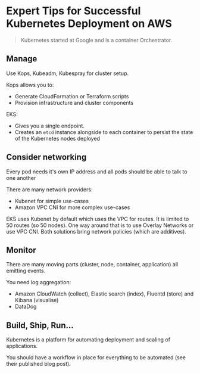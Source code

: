 # Expert Tips for Successful Kubernetes Deployment on AWS

>  Kubernetes started at Google and is a container Orchestrator.

## Manage

Use Kops, Kubeadm, Kubespray for cluster setup.

Kops allows you to:

- Generate CloudFormation or Terraform scripts
- Provision infrastructure and cluster components

EKS:

- Gives you a single endpoint.
- Creates an `etcd` instance alongside to each container to persist the state of the Kubernetes nodes deployed

## Consider networking

Every pod needs it's own IP address and all pods should be able to talk to one another

There are many network providers:

- Kubenet for simple use-cases
- Amazon VPC CNI for more complex use-cases

EKS uses Kubenet by default which uses the VPC for routes. It is limited to 50 routes (so 50 nodes). One way around that is to use Overlay Networks or use VPC CNI. Both solutions bring network policies (which are additives).

## Monitor

There are many moving parts (cluster, node, container, application) all emitting events.

You need log aggregation:

- Amazon CloudWatch (collect), Elastic search (index), Fluentd (store) and Kibana (visualise)
- DataDog

## Build, Ship, Run...

Kubernetes is a platform for automating deployment and scaling of applications.

You should have a workflow in place for everything to be automated (see their published blog post).